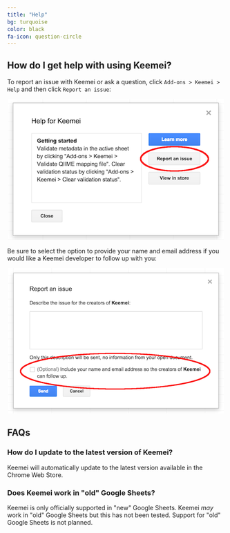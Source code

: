 ```yaml
---
title: "Help"
bg: turquoise
color: black
fa-icon: question-circle
---
```


## How do I get help with using Keemei?

To report an issue with Keemei or ask a question, click `Add-ons > Keemei > Help` and then click `Report an issue`:

<div style="text-align:center">
  <img src="img/report-issue.png" alt="Report an issue" />
</div>
<p></p>

Be sure to select the option to provide your name and email address if you would like a Keemei developer to follow up with you:

<div style="text-align:center">
  <img src="img/report-issue-follow-up.png" alt="Include name and email address when reporting an issue" />
</div>
<p></p>

## FAQs

### How do I update to the latest version of Keemei?

Keemei will automatically update to the latest version available in the Chrome Web Store.

### Does Keemei work in "old" Google Sheets?

Keemei is only officially supported in "new" Google Sheets. Keemei *may* work in "old" Google Sheets but this has not been tested. Support for "old" Google Sheets is not planned.
